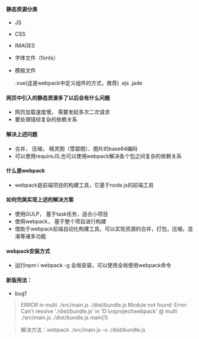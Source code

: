 #### 静态资源分类  
+ JS
+ CSS
+ IMAGES
+ 字体文件（fonts）
+ 模板文件  
  
  .vue(这是webpack中定义组件的方式，推荐) .ejs .jade
#### 网页中引入的静态资源多了以后会有什么问题  
+ 网页加载速度慢， 需要发起多次二次请求
+ 要处理错综复杂的依赖关系

#### 解决上述问题  
+ 合并， 压缩， 精灵图（雪碧图）、图片的base64编码
+ 可以使用requireJS,也可以使用webpack解决各个包之间复杂的依赖关系  

#### 什么是webpack
+ webpack是前端项目的构建工具，它基于node.js的前端工具  

#### 如何完美实现上述的解决方案
+ 使用GULP， 基于task任务，适合小项目
+ 使用webpack， 基于整个项目进行构建
+ 借助于webpack前端自动化构建工具，可以实现资源的合并，打包，压缩，混淆等诸多功能

#### webpack安装方式
+ 运行npm i webpack -g 全局安装，可以使用全局使用webpack命令

#### 新版用法：
+ bug1   
> ERROR in multi ./src/main.js ./dist/bundle.js
Module not found: Error: Can't resolve './dist/bundle.js' in 'D:\vsproject\webpack'
 @ multi ./src/main.js ./dist/bundle.js main[1]

> 解决方法：webpack ./src/main.js -o ./dist/bundle.js





